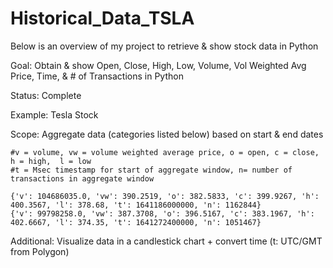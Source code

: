 # Historical_Data_TSLA

Below is an overview of my project to retrieve & show stock data in Python

Goal: Obtain & show Open, Close, High, Low, Volume, Vol Weighted Avg Price, Time, & # of Transactions in Python

Status: Complete

Example: Tesla Stock

Scope: Aggregate data (categories listed below) based on start & end dates

    #v = volume, vw = volume weighted average price, o = open, c = close, h = high,  l = low
    #t = Msec timestamp for start of aggregate window, n= number of transactions in aggregate window 
   
    {'v': 104686035.0, 'vw': 390.2519, 'o': 382.5833, 'c': 399.9267, 'h': 400.3567, 'l': 378.68, 't': 1641186000000, 'n': 1162844}
    {'v': 99798258.0, 'vw': 387.3708, 'o': 396.5167, 'c': 383.1967, 'h': 402.6667, 'l': 374.35, 't': 1641272400000, 'n': 1051467}

Additional:  Visualize data in a candlestick chart + convert time (t: UTC/GMT from Polygon) 
